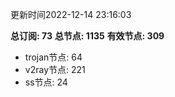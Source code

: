 更新时间2022-12-14 23:16:03

**总订阅: 73**
**总节点: 1135**
**有效节点: 309**
- trojan节点: 64
- v2ray节点: 221
- ss节点: 24
